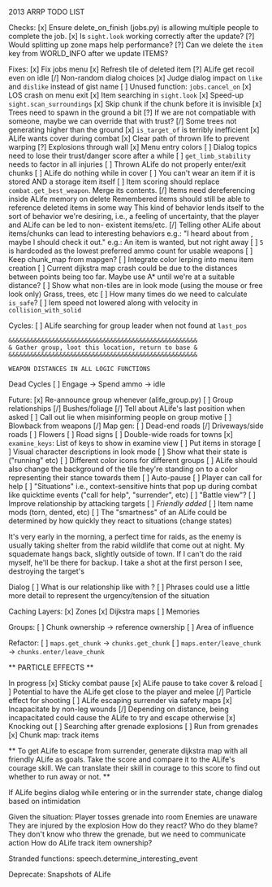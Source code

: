 2013 ARRP TODO LIST

Checks:
	[x] Ensure delete_on_finish (jobs.py) is allowing multiple people to complete the job.
	[x] Is `sight.look` working correctly after the update?
	[?] Would splitting up zone maps help performance?
	[?] Can we delete the `item` key from WORLD_INFO after we update ITEMS?

Fixes:
	[x] Fix jobs menu
	[x] Refresh tile of deleted item
	[?] ALife get recoil even on idle
	[/] Non-random dialog choices
	[x] Judge dialog impact on `like` and `dislike` instead of gist name
	[ ] Unused function: `jobs.cancel_on`
	[x] LOS crash on menu exit
	[x] Item searching in `sight.look`
	[x] Speed-up `sight.scan_surroundings`
		[x] Skip chunk if the chunk before it is invisible
	[x] Trees need to spawn in the ground a bit
	[?] If we are not compatiable with someone, maybe we can override that with trust?
	[/] Some trees not generating higher than the ground
	[x] `is_target_of` is terribly inefficient
	[x] ALife wants cover during combat
	[x] Clear path of thrown life to prevent warping
	[?] Explosions through wall
	[x] Menu entry colors
	[ ] Dialog topics need to lose their trust/danger score after a while
	[ ] `get_limb_stability` needs to factor in all injuries
	[ ] Thrown ALife do not properly enter/exit chunks
	[ ] ALife do nothing while in cover
	[ ] You can't wear an item if it is stored AND a storage item itself
	[ ] Item scoring should replace `combat.get_best_weapon`. Merge its contents.
	[/] Items need dereferencing inside ALife memory on delete
		Remembered items should still be able to reference deleted items in some way
		This kind of behavior lends itself to the sort of behavior we're desiring,
		i.e., a feeling of uncertainty, that the player and ALife can be led to non-
		existent items/etc.
	[/] Telling other ALife about items/chunks can lead to interesting behaviors
		e.g.: "I heard about <x> from <y>, maybe I should check it out."
		e.g.: An item is wanted, but not right away
	[ ] `5` is hardcoded as the lowest preferred ammo count for usable weapons
	[ ] Keep chunk_map from mapgen?
	[ ] Integrate color lerping into menu item creation
	[ ] Current dijkstra map crash could be due to the distances between points being too far.
		Maybe use A* until we're at a suitable distance?
	[ ] Show what non-tiles are in look mode (using the mouse or free look only)
		Grass, trees, etc
	[ ] How many times do we need to calculate `is_safe`?
	[ ] Iem speed not lowered along with velocity in `collision_with_solid`

Cycles:
	[ ] ALife searching for group leader when not found at `last_pos`
	
	&&&&&&&&&&&&&&&&&&&&&&&&&&&&&&&&&&&&&&&&&&&&&&&&&&&&
	& Gather group, loot this location, return to base &
	&&&&&&&&&&&&&&&&&&&&&&&&&&&&&&&&&&&&&&&&&&&&&&&&&&&&
	
	WEAPON DISTANCES IN ALL LOGIC FUNCTIONS

Dead Cycles
	[ ] Engage -> Spend ammo -> idle

Future:
	[x] Re-announce group whenever (alife_group.py)
	[ ] Group relationships
	[/] Bushes/foliage
	[/] Tell about ALife's last position when asked
	[ ] Call out lie when misinforming people on group motive
	[ ] Blowback from weapons
	[/] Map gen:
		[ ] Dead-end roads
		[/] Driveways/side roads
		[ ] Flowers
		[ ] Road signs
		[ ] Double-wide roads for towns
	[x] `examine_keys`: List of keys to show in examine view
	[ ] Put items in storage
	[ ] Visual character descriptions in look mode
		[ ] Show what their state is ("running" etc)
	[ ] Different color icons for different groups
	[ ] ALife should also change the background of the tile they're standing on to a color representing their stance towards them
	[ ] Auto-pause
	[ ] Player can call for help
	[ ] "Situations" i.e., context-sensitive hints that pop up during combat like quicktime events ("call for help", "surrender", etc)
	[ ] "Battle view"?
	[ ] Improve relationship by attacking targets
	[ ] *Friendly added*
	[ ] Item name mods (torn, dented, etc)
	[ ] The "smartness" of an ALife could be determined by how quickly they react to situations (change states)

It's very early in the morning, a perfect time for raids, as the enemy is usually taking shelter from the rabid wildlife that come out at night.
My squademate hangs back, slightly outside of town. If I can't do the raid myself, he'll be there for backup.
I take a shot at the first person I see, destroying the target's <limb>

Dialog
	[ ] What is our relationship like with <group>?
	[ ] Phrases could use a little more detail to represent the urgency/tension of the situation

Caching Layers:
	[x] Zones
	[x] Dijkstra maps
	[ ] Memories

Groups:
	[ ] Chunk ownership -> reference ownership
	[ ] Area of influence

Refactor:
	[ ] `maps.get_chunk` -> `chunks.get_chunk`
	[ ] `maps.enter/leave_chunk` -> `chunks.enter/leave_chunk`

** PARTICLE EFFECTS **

In progress
	[x] Sticky combat pause
	[x] ALife pause to take cover & reload
		[ ] Potential to have the ALife get close to the player and melee
	[/] Particle effect for shooting
	[ ] ALife escaping surrender via safety maps
	[x] Incapacitate by non-leg wounds
	[/] Depending on distance, being incapacitated could cause the ALife to try and escape otherwise
	[x] Knocking out
	[ ] Searching after grenade explosions
	[ ] Run from grenades
		[x] Chunk map: track items


** To get ALife to escape from surrender, generate dijkstra map with all friendly ALife as goals.
Take the score and compare it to the ALife's courage skill. We can translate their skill in courage
to this score to find out whether to run away or not. **

If ALife begins dialog while entering or in the surrender state, change dialog based on intimidation

Given the situation:
	Player tosses grenade into room
	Enemies are unaware
	They are injured by the explosion
	How do they react? Who do they blame?
		They don't know who threw the grenade, but we need to communicate action
	How do ALife track item ownership?

Stranded functions:
	speech.determine_interesting_event

Deprecate:
	Snapshots of ALife



